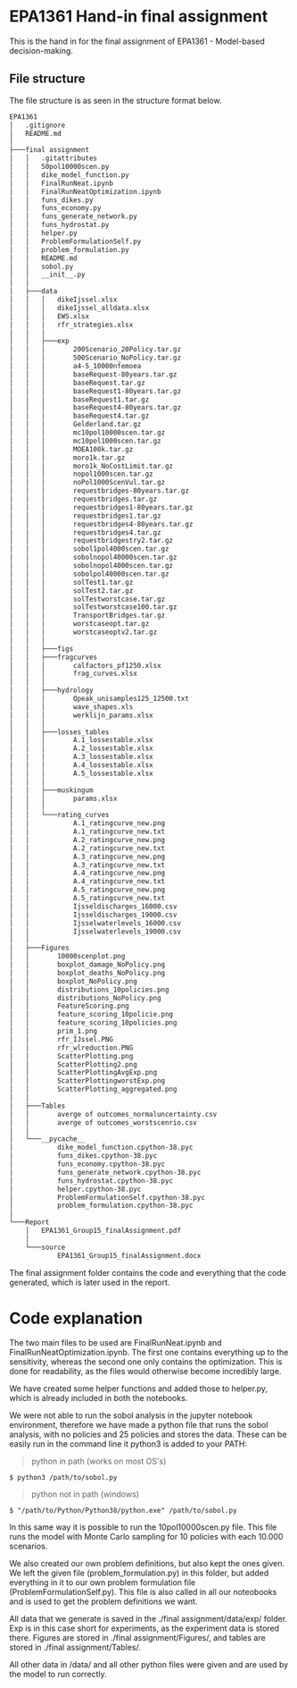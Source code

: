 # EPA1361 Hand-in final assignment
This is the hand in for the final assignment of EPA1361 - Model-based decision-making. </br>

## File structure
The file structure is as seen in the structure format below.
```bash
EPA1361
│   .gitignore
│   README.md
│
├───final assignment
│   │   .gitattributes
│   │   50pol10000scen.py
│   │   dike_model_function.py
│   │   FinalRunNeat.ipynb
│   │   FinalRunNeatOptimization.ipynb
│   │   funs_dikes.py
│   │   funs_economy.py
│   │   funs_generate_network.py
│   │   funs_hydrostat.py
│   │   helper.py
│   │   ProblemFormulationSelf.py
│   │   problem_formulation.py
│   │   README.md
│   │   sobol.py
│   │   __init__.py
│   │
│   ├───data
│   │   │   dikeIjssel.xlsx
│   │   │   dikeIjssel_alldata.xlsx
│   │   │   EWS.xlsx
│   │   │   rfr_strategies.xlsx
│   │   │
│   │   ├───exp
│   │   │       200Scenario_20Policy.tar.gz
│   │   │       500Scenario_NoPolicy.tar.gz
│   │   │       a4-5_10000nfemoea
│   │   │       baseRequest-80years.tar.gz
│   │   │       baseRequest.tar.gz
│   │   │       baseRequest1-80years.tar.gz
│   │   │       baseRequest1.tar.gz
│   │   │       baseRequest4-80years.tar.gz
│   │   │       baseRequest4.tar.gz
│   │   │       Gelderland.tar.gz
│   │   │       mc10pol10000scen.tar.gz
│   │   │       mc10pol1000scen.tar.gz
│   │   │       MOEA100k.tar.gz
│   │   │       moro1k.tar.gz
│   │   │       moro1k_NoCostLimit.tar.gz
│   │   │       nopol1000scen.tar.gz
│   │   │       noPol1000ScenVul.tar.gz
│   │   │       requestbridges-80years.tar.gz
│   │   │       requestbridges.tar.gz
│   │   │       requestbridges1-80years.tar.gz
│   │   │       requestbridges1.tar.gz
│   │   │       requestbridges4-80years.tar.gz
│   │   │       requestbridges4.tar.gz
│   │   │       requestbridgestry2.tar.gz
│   │   │       sobol1pol4000scen.tar.gz
│   │   │       sobolnopol40000scen.tar.gz
│   │   │       sobolnopol4000scen.tar.gz
│   │   │       sobolpol40000scen.tar.gz
│   │   │       solTest1.tar.gz
│   │   │       solTest2.tar.gz
│   │   │       solTestworstcase.tar.gz
│   │   │       solTestworstcase100.tar.gz
│   │   │       TransportBridges.tar.gz
│   │   │       worstcaseopt.tar.gz
│   │   │       worstcaseoptv2.tar.gz
│   │   │
│   │   ├───figs
│   │   ├───fragcurves
│   │   │       calfactors_pf1250.xlsx
│   │   │       frag_curves.xlsx
│   │   │
│   │   ├───hydrology
│   │   │       Qpeak_unisamples125_12500.txt
│   │   │       wave_shapes.xls
│   │   │       werklijn_params.xlsx
│   │   │
│   │   ├───losses_tables
│   │   │       A.1_lossestable.xlsx
│   │   │       A.2_lossestable.xlsx
│   │   │       A.3_lossestable.xlsx
│   │   │       A.4_lossestable.xlsx
│   │   │       A.5_lossestable.xlsx
│   │   │
│   │   ├───muskingum
│   │   │       params.xlsx
│   │   │
│   │   └───rating_curves
│   │           A.1_ratingcurve_new.png
│   │           A.1_ratingcurve_new.txt
│   │           A.2_ratingcurve_new.png
│   │           A.2_ratingcurve_new.txt
│   │           A.3_ratingcurve_new.png
│   │           A.3_ratingcurve_new.txt
│   │           A.4_ratingcurve_new.png
│   │           A.4_ratingcurve_new.txt
│   │           A.5_ratingcurve_new.png
│   │           A.5_ratingcurve_new.txt
│   │           Ijsseldischarges_16000.csv
│   │           Ijsseldischarges_19000.csv
│   │           Ijsselwaterlevels_16000.csv
│   │           Ijsselwaterlevels_19000.csv
│   │
│   ├───Figures
│   │       10000scenplot.png
│   │       boxplot_damage_NoPolicy.png
│   │       boxplot_deaths_NoPolicy.png
│   │       boxplot_NoPolicy.png
│   │       distributions_10policies.png
│   │       distributions_NoPolicy.png
│   │       FeatureScoring.png
│   │       feature_scoring_10policie.png
│   │       feature_scoring_10policies.png
│   │       prim_1.png
│   │       rfr_IJssel.PNG
│   │       rfr_wlreduction.PNG
│   │       ScatterPlotting.png
│   │       ScatterPlotting2.png
│   │       ScatterPlottingAvgExp.png
│   │       ScatterPlottingworstExp.png
│   │       ScatterPlotting_aggregated.png
│   │
│   ├───Tables
│   │       averge of outcomes_normaluncertainty.csv
│   │       averge of outcomes_worstscenrio.csv
│   │
│   └───__pycache__
│           dike_model_function.cpython-38.pyc
│           funs_dikes.cpython-38.pyc
│           funs_economy.cpython-38.pyc
│           funs_generate_network.cpython-38.pyc
│           funs_hydrostat.cpython-38.pyc
│           helper.cpython-38.pyc
│           ProblemFormulationSelf.cpython-38.pyc
│           problem_formulation.cpython-38.pyc
│
└───Report
    │   EPA1361_Group15_finalAssignment.pdf
    │
    └───source
            EPA1361_Group15_finalAssignment.docx
```

The final assignment folder contains the code and everything that the code generated, which is later used in the report. 

# Code explanation
The two main files to be used are FinalRunNeat.ipynb and FinalRunNeatOptimization.ipynb. The first one contains everything up to the sensitivity, whereas the second one only contains the optimization. This is done for readability, as the files would otherwise become incredibly large. 

We have created some helper functions and added those to helper.py, which is already included in both the notebooks. 

We were not able to run the sobol analysis in the jupyter notebook environment, therefore we have made a python file that runs the sobol analysis, with no policies and 25 policies and stores the data. These can be easily run in the command line it python3 is added to your PATH:

> python in path (works on most OS's)
```shell
$ python3 /path/to/sobol.py
```

> python not in path (windows)
```shel
$ "/path/to/Python/Python38/python.exe" /path/to/sobol.py
```

In this same way it is possible to run the 10pol10000scen.py file. This file runs the model with Monte Carlo sampling for 10 policies with each 10.000 scenarios. 

We also created our own problem definitions, but also kept the ones given. We left the given file (problem_formulation.py) in this folder, but added everything in it to our own problem formulation file (ProblemFormulationSelf.py). This file is also called in all our noteobooks and is used to get the problem definitions we want. 

All data that we generate is saved in the ./final assignment/data/exp/ folder. Exp is in this case short for experiments, as the experiment data is stored there. Figures are stored in ./final assignment/Figures/, and tables are stored in ./final assignment/Tables/.  

All other data in /data/ and all other python files were given and are used by the model to run correctly.

#